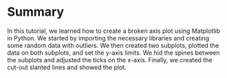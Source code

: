 # Summary

In this tutorial, we learned how to create a broken axis plot using Matplotlib in Python. We started by importing the necessary libraries and creating some random data with outliers. We then created two subplots, plotted the data on both subplots, and set the y-axis limits. We hid the spines between the subplots and adjusted the ticks on the x-axis. Finally, we created the cut-out slanted lines and showed the plot.
